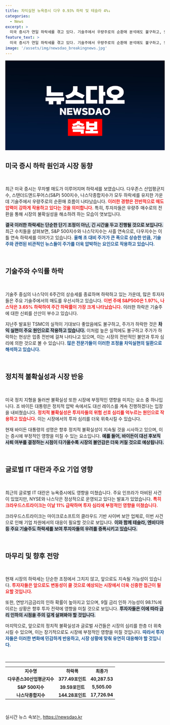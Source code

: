 ```yaml
---
title: 차익실현 뉴욕증시 다우 0.93% 하락 및 테슬라 4%↓
categories:
  - News
excerpt: >
  미국 증시가 연일 하락세를 겪고 있다. 기술주에서 우량주로의 순환매 분석에도 불구하고, S&P500과 나스닥은 나란히 사흘 연속 하락하며 개인 투자자들의 우려를 키우고 있다. 특히, 크라우드스트라이크 주가는 11% 폭락, 정치적 불확실성까지 겹치며 투자 심리가 얼어붙었다.
feature_text: >
  미국 증시가 연일 하락세를 겪고 있다. 기술주에서 우량주로의 순환매 분석에도 불구하고, S&P500과 나스닥은 나란히 사흘 연속 하락하며 개인 투자자들의 우려를 키우고 있다. 특히, 크라우드스트라이크 주가는 11% 폭락, 정치적 불확실성까지 겹치며 투자 심리가 얼어붙었다.
image: '/assets/img/newsdao_breakingnews.jpg'
---
```


<p><img src="/assets/img/newsdao_breakingnews.jpg" alt="flaretime 속보" /></p>

<h2 data-ke-size="size26">미국 증시 하락 원인과 시장 동향</h2>

<p data-ke-size="size16">&nbsp;</p>

<p>최근 미국 증시는 무차별 매도가 이루어지며 하락세를 보였습니다. 다우존스 산업평균지수, 스탠더드앤드푸어스(S&amp;P) 500지수, 나스닥종합지수가 모두 하락세를 유지한 가운데 기술주에서 우량주로의 순환매 흐름이 나타났습니다. <b><span style="color: #ee2323;">이러한 경향은 전반적으로 매도 압력이 강하게 작용하고 있다는 것을 의미합니다.</span></b> 특히, 투자자들은 우량주 매수로의 전환을 통해 시장의 불확실성을 해소하려 하는 모습이 엿보입니다. </p>

<p><b><span style="background-color: #21538527;">결국 이러한 하락세는 단순한 단기 조정이 아닌, 긴 시간을 두고 진행될 것으로 보입니다.</span></b> 최근 수치들을 살펴보면, S&amp;P 500지수와 나스닥지수는 사흘 연속으로, 다우지수는 이틀 연속 하락세를 이어가고 있습니다. <b><span style="color: #1a5490;">올해 초 대비 주가가 큰 폭으로 상승한 만큼, 기술주와 관련된 비관적인 뉴스들이 주가를 더욱 압박하는 요인으로 작용하고 있습니다.</span></b></p>

<p data-ke-size="size16">&nbsp;</p>

<h2 data-ke-size="size26">기술주와 수익률 하락</h2>

<p data-ke-size="size16">&nbsp;</p>

<p>기술주 중심의 나스닥이 6주간의 상승세를 종료하며 하락하고 있는 가운데, 많은 투자자들은 주요 기술주에서의 매도를 우선시하고 있습니다. <b><span style="color: #ee2323;">이번 주에 S&amp;P500은 1.97%, 나스닥은 3.65% 하락하여 주간 하락률이 가장 크게 나타났습니다.</span></b> 이러한 하락은 기술주에 대한 신뢰를 산산이 부수고 있습니다. </p>

<p>지난주 발표된 TSMC의 실적이 기대보다 좋았음에도 불구하고, 주가가 하락한 것은 <b><span style="background-color: #21538527;">차익 실현이 주요 원인으로 작용하고 있습니다.</span></b> 이처럼 높은 실적에도 불구하고 주가가 하락하는 현상은 업종 전반에 걸쳐 나타나고 있으며, 이는 시장의 전반적인 불안과 투자 심리에 의한 것으로 볼 수 있습니다. <b><span style="color: #1a5490;">많은 전문가들이 이러한 조정을 차익실현의 일환으로 해석하고 있습니다.</span></b></p>

<p data-ke-size="size16">&nbsp;</p>

<h2 data-ke-size="size26">정치적 불확실성과 시장 반응</h2>

<p data-ke-size="size16">&nbsp;</p>

<p>미국 정치 지형을 둘러싼 불확실성 또한 시장에 부정적인 영향을 미치는 요소 중 하나입니다. 조 바이든 대통령은 정치적 압박 속에서도 대선 레이스를 계속 진행하겠다는 입장을 내비쳤습니다. <b><span style="color: #ee2323;">정치적 불확실성은 투자자들의 위험 선호 심리를 억누르는 원인으로 작용하고 있습니다.</span></b> 이는 시장에서의 투자 심리를 더욱 위축시킬 수 있습니다.</p>

<p>현재 바이든 대통령의 성명은 향후 정치적 불확실성이 지속될 것을 시사하고 있으며, 이는 증시에 부정적인 영향을 미칠 수 있는 요소입니다. <b><span style="background-color: #21538527;">예를 들어, 바이든이 대선 후보직 사퇴 여부를 결정하는 시점이 다가올수록 시장의 불안감은 더욱 커질 것으로 예상됩니다.</span></b> </p>

<p data-ke-size="size16">&nbsp;</p>

<h2 data-ke-size="size26">글로벌 IT 대란과 주요 기업 영향</h2>

<p data-ke-size="size16">&nbsp;</p>

<p>최근의 글로벌 IT 대란은 뉴욕증시에도 영향을 미쳤습니다. 주요 인프라가 마비된 사건이 있었지만, NYSE와 나스닥은 정상적으로 운영되고 있다는 발표가 있었습니다. <b><span style="color: #ee2323;">특히 크라우드스트라이크는 이날 11% 급락하며 투자 심리에 부정적인 영향을 미쳤습니다.</span></b> </p>

<p>크라우드스트라이크는 마이크로소프트의 클라우드 기반 사이버 보안 업체로, 이번 사건으로 인해 기업 차원에서의 대응이 필요할 것으로 보입니다. <b><span style="background-color: #21538527;">이와 함께 테슬라, 엔비디아 등 주요 기술주도 하락세를 보여 투자자들의 우려를 증폭시키고 있습니다.</span></b> </p>

<p data-ke-size="size16">&nbsp;</p>

<h2 data-ke-size="size26">마무리 및 향후 전망</h2>

<p data-ke-size="size16">&nbsp;</p>

<p>현재 시장의 하락세는 단순한 조정에서 그치지 않고, 앞으로도 지속될 가능성이 있습니다. <b><span style="color: #ee2323;">투자자들은 앞으로도 변동성이 클 것으로 예상되는 시장에서 더욱 신중한 접근이 필요할 것입니다.</span></b> </p>

<p>또한, 연방기금금리의 인하 확률이 높아지고 있으며, 9월 금리 인하 가능성이 98.1%에 이르는 상황은 향후 투자 전략에 영향을 미칠 것으로 보입니다. <b><span style="background-color: #21538527;">투자자들은 이에 따라 금리 인하의 시점을 주의 깊게 살펴봐야 할 것입니다.</span></b> </p>

<p>마지막으로, 앞으로의 정치적 불확실성과 글로벌 사건들은 시장의 심리를 한층 더 위축시킬 수 있으며, 이는 장기적으로도 시장에 부정적인 영향을 미칠 것입니다. <b><span style="color: #1a5490;">따라서 투자자들은 이러한 변화에 민감하게 반응하고, 시장 상황에 맞춰 유연히 대응해야 할 것입니다.</span></b> </p>

<p data-ke-size="size16">&nbsp;</p> 

<hr> 

<table style="width:100%">
  <tr>
    <td style="text-align: center; height: 17px;"><b>지수명</b></td>
    <td style="text-align: center; height: 17px;"><b>하락폭</b></td>
    <td style="text-align: center; height: 17px;"><b>최종가</b></td>
  </tr>
  <tr>
    <td style="text-align: center; height: 17px;"><b>다우존스30산업평균지수</b></td>
    <td style="text-align: center; height: 17px;"><b>377.49포인트</b></td>
    <td style="text-align: center; height: 17px;"><b>40,287.53</b></td>
  </tr>
  <tr>
    <td style="text-align: center; height: 17px;"><b>S&P 500지수</b></td>
    <td style="text-align: center; height: 17px;"><b>39.59포인트</b></td>
    <td style="text-align: center; height: 17px;"><b>5,505.00</b></td>
  </tr>
  <tr>
    <td style="text-align: center; height: 17px;"><b>나스닥종합지수</b></td>
    <td style="text-align: center; height: 17px;"><b>144.28포인트</b></td>
    <td style="text-align: center; height: 17px;"><b>17,726.94</b></td>
  </tr>
</table>

<p data-ke-size="size16">&nbsp;</p> 
실시간 뉴스 속보는, <a href="https://newsdao.kr" rel="dofollow">https://newsdao.kr</a>


